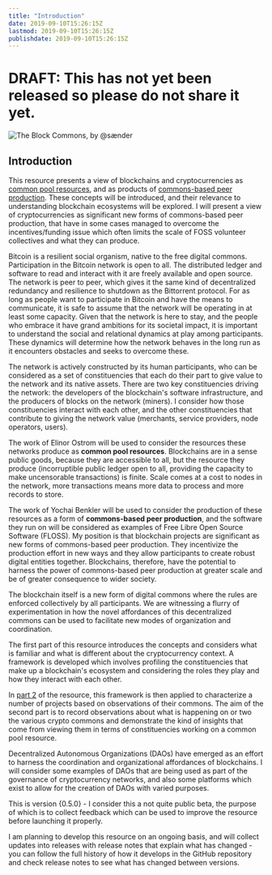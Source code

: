 ```yaml
---
title: "Introduction"
date: 2019-09-10T15:26:15Z
lastmod: 2019-09-10T15:26:15Z
publishdate: 2019-09-10T15:26:15Z
---
```


# DRAFT: This has not yet been released so please do not share it yet.

![The Block Commons, by @sænder](the-block-commons.jpg)

## Introduction

This resource presents a view of blockchains and cryptocurrencies as [common pool resources](https://en.wikipedia.org/wiki/Common-pool_resource), and as products of [commons-based peer production](https://en.wikipedia.org/wiki/Commons-based_peer_production). These concepts will be introduced, and their relevance to understanding blockchain ecosystems will be explored. I will present a view of cryptocurrencies as significant new forms of commons-based peer production, that have in some cases managed to overcome the incentives/funding issue which often limits the scale of FOSS volunteer collectives and what they can produce.

Bitcoin is a resilient social organism, native to the free digital commons. Participation in the Bitcoin network is open to all. The distributed ledger and software to read and interact with it are freely available and open source. The network is peer to peer, which gives it the same kind of decentralized redundancy and resilience to shutdown as the Bittorrent protocol. For as long as people want to participate in Bitcoin and have the means to communicate, it is safe to assume that the network will be operating in at least some capacity. Given that the network is here to stay, and the people who embrace it have grand ambitions for its societal impact, it is important to understand the social and relational dynamics at play among participants. These dynamics will determine how the network behaves in the long run as it encounters obstacles and seeks to overcome these.

The network is actively constructed by its human participants, who can be considered as a set of constituencies that each do their part to give value to the network and its native assets. There are two key constituencies driving the network: the developers of the blockchain's software infrastructure, and the producers of blocks on the network (miners). I consider how those constituencies interact with each other, and the other constituencies that contribute to giving the network value (merchants, service providers, node operators, users).

The work of Elinor Ostrom will be used to consider the resources these networks produce as **common pool resources**. Blockchains are in a sense public goods, because they are accessible to all, but the resource they produce (incorruptible public ledger open to all, providing the capacity to make uncensorable transactions) is finite. Scale comes at a cost to nodes in the network, more transactions means more data to process and more records to store.

The work of Yochai Benkler will be used to consider the production of these resources as a form of **commons-based peer production**, and the software they run on will be considered as examples of Free Libre Open Source Software (FLOSS). My position is that blockchain projects are significant as new forms of commons-based peer production. They incentivize the production effort in new ways and they allow participants to create robust digital entities together. Blockchains, therefore, have the potential to harness the power of commons-based peer production at greater scale and be of greater consequence to wider society.

The blockchain itself is a new form of digital commons where the rules are enforced collectively by all participants. We are witnessing a flurry of experimentation in how the novel affordances of this decentralized commons can be used to facilitate new modes of organization and coordination. 

The first part of this resource introduces the concepts and considers what is familiar and what is different about the cryptocurrency context. A framework is developed which involves profiling the constituencies that make up a blockchain's ecosystem and considering the roles they play and how they interact with each other. 

In [part 2](/governance/) of the resource, this framework is then applied to characterize a number of projects based on observations of their commons. The aim of the second part is to record observations about what is happening on or two the various crypto commons and demonstrate the kind of insights that come from viewing them in terms of constituencies working on a common pool resource.

Decentralized Autonomous Organizations (DAOs) have emerged as an effort to harness the coordination and organizational affordances of blockchains. I will consider some examples of DAOs that are being used as part of the governance of cryptocurrency networks, and also some platforms which exist to allow for the creation of DAOs with varied purposes.

This is version {0.5.0} - I consider this a not quite public beta, the purpose of which is to collect feedback which can be used to improve the resource before launching it properly.

I am planning to develop this resource on an ongoing basis, and will collect updates into releases with release notes that explain what has changed - you can follow the full history of how it develops in the GitHub repository and check release notes to see what has changed between versions.
